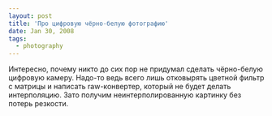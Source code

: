 ```yaml
---
layout: post
title: 'Про цифровую чёрно-белую фотографию'
date: Jan 30, 2008
tags:
  - photography
---
```


Интересно, почему никто до сих пор не придумал сделать чёрно-белую цифровую камеру. Надо-то ведь всего лишь отковырять цветной фильтр с матрицы и написать raw-конвертер, который не будет делать интерполяцию. Зато получим неинтерполированную картинку без потерь резкости.
